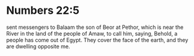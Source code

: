 # Numbers 22:5

sent messengers to Balaam the son of Beor at Pethor, which is near the River in the land of the people of Amaw, to call him, saying, Behold, a people has come out of Egypt. They cover the face of the earth, and they are dwelling opposite me.
